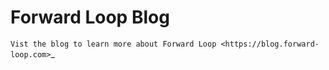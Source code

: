 # Forward Loop Blog

`Vist the blog to learn more about Forward Loop <https://blog.forward-loop.com>`_
